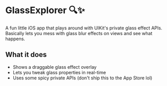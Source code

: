 # GlassExplorer 🔍✨

A fun little iOS app that plays around with UIKit's private glass effect APIs. Basically lets you mess with glass blur effects on views and see what happens.

## What it does
- Shows a draggable glass effect overlay
- Lets you tweak glass properties in real-time 
- Uses some spicy private APIs (don't ship this to the App Store lol)

